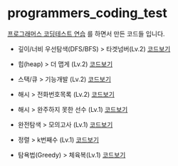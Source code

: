 # programmers_coding_test

[프로그래머스 코딩테스트 연습](https://programmers.co.kr/learn/challenges) 를 하면서 만든 코드들 입니다.

* 깊이/너비 우선탐색(DFS/BFS) > 타겟넘버(Lv.2) [코드보기](https://github.com/ironmask431/programmers_coding_test/blob/main/Programmers_coding_test/src/dfs_bfs/dfs_bfs_01.java)

* 힙(heap) > 더 맵게 (Lv.2) [코드보기](https://github.com/ironmask431/programmers_coding_test/blob/main/Programmers_coding_test/src/heap/heap_01.java)

* 스택/큐 > 기능개발 (Lv.2) [코드보기](https://github.com/ironmask431/programmers_coding_test/blob/main/Programmers_coding_test/src/stack_queue/stack_queue_01.java)

* 해시 > 전화번호목록 (Lv.2) [코드보기](https://github.com/ironmask431/programmers_coding_test/blob/main/Programmers_coding_test/src/hash/hash_02.java)

* 해시 > 완주하지 못한 선수 (Lv.1) [코드보기](https://github.com/ironmask431/programmers_coding_test/blob/main/Programmers_coding_test/src/hash/hash_01.java)

* 완전탐색 > 모의고사 (Lv.1) [코드보기](https://github.com/ironmask431/programmers_coding_test/blob/main/Programmers_coding_test/src/allSearch/allSearch_01.java)

* 정렬 > k번째수 (Lv.1) [코드보기](https://github.com/ironmask431/programmers_coding_test/blob/main/Programmers_coding_test/src/sort/sort_01.java)

* 탐욕법(Greedy) > 체육복(Lv.1) [코드보기](https://github.com/ironmask431/programmers_coding_test/blob/main/Programmers_coding_test/src/greedy/greedy_01.java)


